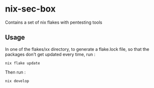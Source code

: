 # nix-sec-box
Contains a set of nix flakes with pentesting tools

## Usage
In one of the flakes/xx directory, to generate a flake.lock file, so that the packages don't get updated every time, run :  
```
nix flake update
```  
Then run :  
```
nix develop
```